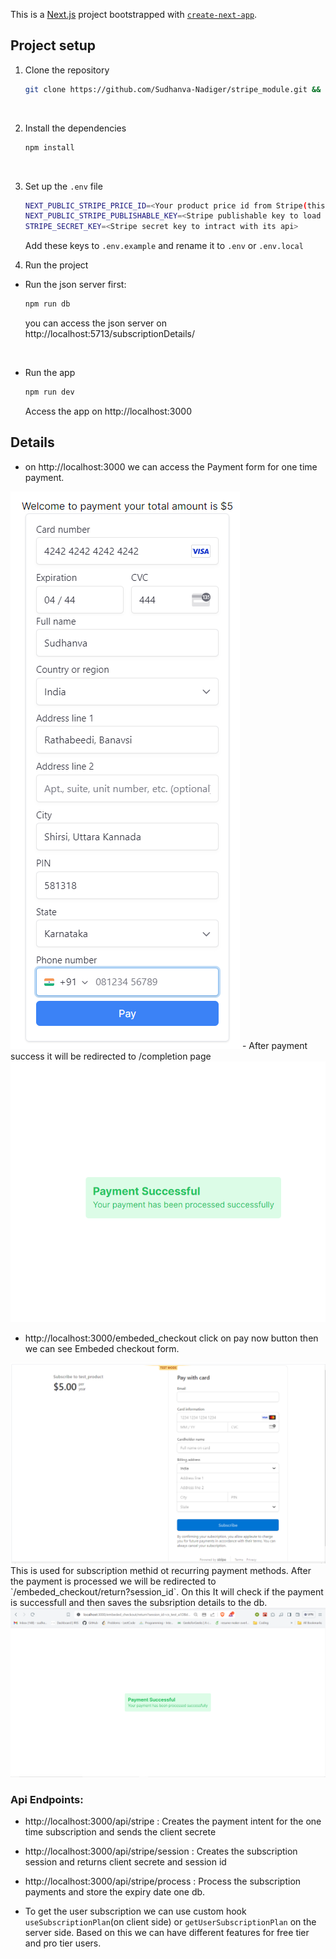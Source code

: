 This is a [Next.js](https://nextjs.org/) project bootstrapped with [`create-next-app`](https://github.com/vercel/next.js/tree/canary/packages/create-next-app).

## Project setup

1. Clone the repository
    ```bash
    git clone https://github.com/Sudhanva-Nadiger/stripe_module.git && cd stripemodule
    ```
    <br />

2. Install the dependencies
    ```bash
    npm install
    ```
    <br />

3. Set up the `.env` file
    ```bash
    NEXT_PUBLIC_STRIPE_PRICE_ID=<Your product price id from Stripe(this is foor one time payment for a product)>
    NEXT_PUBLIC_STRIPE_PUBLISHABLE_KEY=<Stripe publishable key to load Stripe in thr client side>
    STRIPE_SECRET_KEY=<Stripe secret key to intract with its api>
    ```

    Add these keys to `.env.example` and rename it to `.env` or `.env.local`
    <br />

4. Run the project

- Run the json server first:
    ```bash
    npm run db
    ```
    you can access the json server on http://localhost:5713/subscriptionDetails/

    <br />

- Run the app
    ```bash
    npm run dev
    ```
    Access the app on http://localhost:3000

## Details
- on http://localhost:3000 we can access the Payment form for one time payment.
<img src='./public/onetime-checkout.png'/>
- After payment success it will be redirected to /completion page
<img src='./public/onetime-complete.png' />

- http://localhost:3000/embeded_checkout
    click on pay now button then we can see Embeded checkout form.
<img src='./public/embded-checkout.png' />
    This is used for subscription methid ot recurring payment methods. After the payment is processed we will be redirected to `/embeded_checkout/return?session_id`. On this It will check if the payment is successfull and then saves the subsription details to the db.
<img src='./public/subscription-completion.png'/>

### Api Endpoints:
- http://localhost:3000/api/stripe : Creates the payment intent for the one time subscription and sends the client secrete
- http://localhost:3000/api/stripe/session : Creates the subscription session and returns client secrete and session id
- http://localhost:3000/api/stripe/process : Process the subscription payments and store the expiry date one db.

- To get the user subscription we can use custom hook `useSubscriptionPlan`(on client side) or `getUserSubscriptionPlan` on the server side. Based on this we can have different features for free tier and pro tier users.